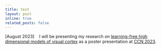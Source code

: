 ```yaml
---
title: test
layout: post
inline: true
related_posts: false
---
```


[August 2023]&nbsp;&nbsp;&nbsp;&nbsp;I will be presenting my research on <a href="https://2023.ccneuro.org/view_paper.php?PaperNum=1352">learning-free high dimensional models of visual cortex</a> as a poster presentation at <a href="https://2023.ccneuro.org/">CCN 2023</a>.
